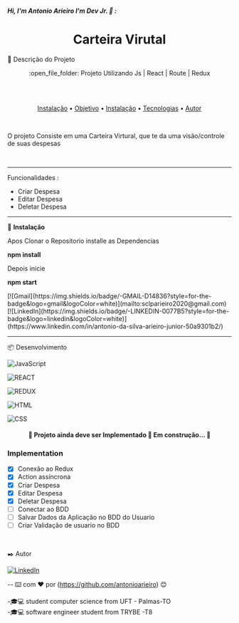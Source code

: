 ##### Hi, I'm Antonio Arieiro I'm Dev Jr. :boy: : 

<h1 align="center">Carteira Virutal</h1>
🚀 Descrição do Projeto
<p align="center">:open_file_folder: Projeto Utilizando Js | React | Route | Redux</p>
  <br>
  <br>
 <p align="center">
 <a href="#instalacao">Instalação</a> • 
 <a href="#objetivo">Objetivo</a> •
 <a href="#funcionalidades">Instalação</a> • 
 <a href="#tecnologias">Tecnologias</a> • 
 <a href="#autor">Autor</a>
</p>
  <br>
  <p id="objetivo"> O projeto Consiste em uma Carteira Virtural, que te da uma visão/controle de suas despesas </p>
  <br>
  <hr>
  <p id="func">

<p id="funcionalidades">  Funcionalidades :
	<ul>
		<li>  Criar Despesa </li>
		<li>  Editar Despesa </li>
		<li>  Deletar Despesa </li>
	</ul>
</p>

<hr>
  <p id="instalacao">
	🔧 <b>Instalação</b>
	<p>Apos Clonar o Repositorio installe as Dependencias</p>
	<p><b>npm install</b></p>
	<p>Depois inicie</p>
	<p><b>npm start</b></p>
  </p>
[![Gmail](https://img.shields.io/badge/-GMAIL-D14836?style=for-the-badge&logo=gmail&logoColor=white)](mailto:sclparieiro2020@gmail.com)
[![LinkedIn](https://img.shields.io/badge/-LINKEDIN-0077B5?style=for-the-badge&logo=linkedin&logoColor=white)](https://www.linkedin.com/in/antonio-da-silva-arieiro-junior-50a9301b2/)
<hr>
<p id="tecnologias">  📦 Desenvolvimento </p>

![JavaScript](https://img.shields.io/badge/-JavaScript-000000?style=flat&logo=javascript)

![REACT](http://img.shields.io/badge/REACT-000000?style=flat&logo=react)

![REDUX](https://img.shields.io/badge/REDUX-000000?style=flat&logo=redux)

![HTML](https://img.shields.io/badge/-HTML-000000?style=flat&logo=html)

![CSS](http://img.shields.io/badge/CSS-000000?style=flat&logo=css)



<h4 align="center"> 
	🚧  Projeto ainda deve ser Implementado  🚀 Em construção...  🚧
</h4>

### Implementation

- [x] Conexão ao Redux
- [x] Action assíncrona
- [x] Criar Despesa
- [x] Editar Despesa
- [x] Deletar Despesa
- [ ] Conectar ao BDD
- [ ] Salvar Dados da Aplicação no BDD do Usuario
- [ ] Criar Validação de usuario no BDD

<br>
<p id="autor"></p>
 ✒️ Autor

[![LinkedIn](https://img.shields.io/badge/-LINKEDIN-0077B5?style=for-the-badge&logo=linkedin&logoColor=white)](https://www.linkedin.com/in/antonio-da-silva-arieiro-junior-50a9301b2/)

--
⌨️ com ❤️ por (https://github.com/antonioarieiro) 😊

-🎓:computer: student computer science from UFT - Palmas-TO
<br>
-🎓:computer: software engineer student from TRYBE -T8

